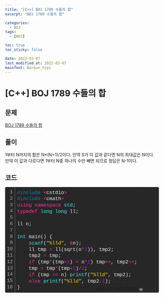 ```yaml
---
title: "[C++] BOJ 1789 수들의 합"
excerpt: "BOJ 1789 수들의 합"

categories:
  - BOJ
tags:
  - [BOJ]

toc: true
toc_sticky: false

date: 2022-03-07
last_modified_at: 2022-03-07
mainfont: Bareun_hipi
---
```


# [C++] BOJ 1789 수들의 합

## 문제

[BOJ 1789 수들의 합](https://www.acmicpc.net/problem/1789)

## 풀이

1부터 N까지의 합은 N*(N+1)/2이다. 만약 S가 이 값과 같다면 N의 최대값은 N이다. 만약 이 값과 다르다면 1부터 N중 하나의 수만 빼면 되므로 정답은 N-1이다. 

## 코드

<div class="colorscripter-code" style="color:#f0f0f0;font-family:Consolas, 'Liberation Mono', Menlo, Courier, monospace !important; position:relative !important;overflow:auto"><table class="colorscripter-code-table" style="margin:0;padding:0;border:none;background-color:#272727;border-radius:4px;" cellspacing="0" cellpadding="0"><tr><td style="padding:6px;border-right:2px solid #4f4f4f"><div style="margin:0;padding:0;word-break:normal;text-align:right;color:#aaa;font-family:Consolas, 'Liberation Mono', Menlo, Courier, monospace !important;line-height:130%"><div style="line-height:130%">1</div><div style="line-height:130%">2</div><div style="line-height:130%">3</div><div style="line-height:130%">4</div><div style="line-height:130%">5</div><div style="line-height:130%">6</div><div style="line-height:130%">7</div><div style="line-height:130%">8</div><div style="line-height:130%">9</div><div style="line-height:130%">10</div><div style="line-height:130%">11</div><div style="line-height:130%">12</div><div style="line-height:130%">13</div><div style="line-height:130%">14</div><div style="line-height:130%">15</div><div style="line-height:130%">16</div></div></td><td style="padding:6px 0;text-align:left"><div style="margin:0;padding:0;color:#f0f0f0;font-family:Consolas, 'Liberation Mono', Menlo, Courier, monospace !important;line-height:130%"><div style="padding:0 6px; white-space:pre; line-height:130%"><span style="color:#0086b3">#include</span>&nbsp;<span style="color:#aaffaa"></span><span style="color:#ff3399">&lt;</span>cstdio<span style="color:#aaffaa"></span><span style="color:#ff3399">&gt;</span></div><div style="padding:0 6px; white-space:pre; line-height:130%"><span style="color:#0086b3">#include</span>&nbsp;<span style="color:#aaffaa"></span><span style="color:#ff3399">&lt;</span>cmath<span style="color:#aaffaa"></span><span style="color:#ff3399">&gt;</span></div><div style="padding:0 6px; white-space:pre; line-height:130%"><span style="color:#ff3399">using</span>&nbsp;<span style="color:#ff3399">namespace</span>&nbsp;<span style="color:#4be6fa">std</span>;</div><div style="padding:0 6px; white-space:pre; line-height:130%"><span style="color:#ff3399">typedef</span>&nbsp;<span style="color:#4be6fa">long</span>&nbsp;<span style="color:#4be6fa">long</span>&nbsp;ll;</div><div style="padding:0 6px; white-space:pre; line-height:130%">&nbsp;</div><div style="padding:0 6px; white-space:pre; line-height:130%">ll&nbsp;n;</div><div style="padding:0 6px; white-space:pre; line-height:130%">&nbsp;</div><div style="padding:0 6px; white-space:pre; line-height:130%"><span style="color:#4be6fa">int</span>&nbsp;main()&nbsp;{</div><div style="padding:0 6px; white-space:pre; line-height:130%">&nbsp;&nbsp;&nbsp;&nbsp;<span style="color:#4be6fa">scanf</span>(<span style="color:#ffd500">"%lld"</span>,&nbsp;<span style="color:#aaffaa"></span><span style="color:#ff3399">&amp;</span>n);</div><div style="padding:0 6px; white-space:pre; line-height:130%">&nbsp;&nbsp;&nbsp;&nbsp;ll&nbsp;tmp&nbsp;<span style="color:#aaffaa"></span><span style="color:#ff3399">=</span>&nbsp;ll(sqrt(n<span style="color:#aaffaa"></span><span style="color:#ff3399">*</span><span style="color:#c10aff">2</span>)),&nbsp;tmp2;</div><div style="padding:0 6px; white-space:pre; line-height:130%">&nbsp;&nbsp;&nbsp;&nbsp;tmp2&nbsp;<span style="color:#aaffaa"></span><span style="color:#ff3399">=</span>&nbsp;tmp;</div><div style="padding:0 6px; white-space:pre; line-height:130%">&nbsp;&nbsp;&nbsp;&nbsp;<span style="color:#ff3399">if</span>&nbsp;(tmp<span style="color:#aaffaa"></span><span style="color:#ff3399">*</span>(tmp<span style="color:#aaffaa"></span><span style="color:#ff3399">+</span><span style="color:#c10aff">1</span>)&nbsp;<span style="color:#aaffaa"></span><span style="color:#ff3399">&lt;</span>&nbsp;n<span style="color:#aaffaa"></span><span style="color:#ff3399">*</span><span style="color:#c10aff">2</span>)&nbsp;tmp<span style="color:#aaffaa"></span><span style="color:#ff3399">+</span><span style="color:#aaffaa"></span><span style="color:#ff3399">+</span>,&nbsp;tmp2<span style="color:#aaffaa"></span><span style="color:#ff3399">+</span><span style="color:#aaffaa"></span><span style="color:#ff3399">+</span>;</div><div style="padding:0 6px; white-space:pre; line-height:130%">&nbsp;&nbsp;&nbsp;&nbsp;tmp&nbsp;<span style="color:#aaffaa"></span><span style="color:#ff3399">=</span>&nbsp;tmp<span style="color:#aaffaa"></span><span style="color:#ff3399">*</span>(tmp<span style="color:#aaffaa"></span><span style="color:#ff3399">+</span><span style="color:#c10aff">1</span>)<span style="color:#aaffaa"></span><span style="color:#ff3399">/</span><span style="color:#c10aff">2</span>;</div><div style="padding:0 6px; white-space:pre; line-height:130%">&nbsp;&nbsp;&nbsp;&nbsp;<span style="color:#ff3399">if</span>&nbsp;(tmp&nbsp;<span style="color:#aaffaa"></span><span style="color:#ff3399">=</span><span style="color:#aaffaa"></span><span style="color:#ff3399">=</span>&nbsp;n)&nbsp;<span style="color:#4be6fa">printf</span>(<span style="color:#ffd500">"%lld"</span>,&nbsp;tmp2);</div><div style="padding:0 6px; white-space:pre; line-height:130%">&nbsp;&nbsp;&nbsp;&nbsp;<span style="color:#ff3399">else</span>&nbsp;<span style="color:#4be6fa">printf</span>(<span style="color:#ffd500">"%lld"</span>,&nbsp;tmp2<span style="color:#aaffaa"></span><span style="color:#ff3399">-</span><span style="color:#c10aff">1</span>);</div><div style="padding:0 6px; white-space:pre; line-height:130%">}</div></div><div style="text-align:right;margin-top:-13px;margin-right:5px;font-size:9px;font-style:italic"><a href="http://colorscripter.com/info#e" target="_blank" style="color:#4f4f4ftext-decoration:none">Colored by Color Scripter</a></div></td><td style="vertical-align:bottom;padding:0 2px 4px 0"><a href="http://colorscripter.com/info#e" target="_blank" style="text-decoration:none;color:white"><span style="font-size:9px;word-break:normal;background-color:#4f4f4f;color:white;border-radius:10px;padding:1px">cs</span></a></td></tr></table></div>
